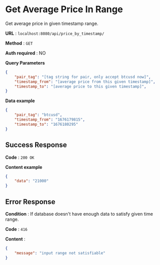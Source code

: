 # Get Average Price In Range

Get average price in given timestamp range.

**URL** : `localhost:8080/api/price_by_timestamp/`

**Method** : `GET`

**Auth required** : NO

**Query Parameters**

```json
{
    "pair_tag": "[tag string for pair, only accept btcusd now]",
    "timestamp_from": "[average price from this given timestamp]",
    "timestamp_to": "[average price to this given timestamp]",
}
```

**Data example**

```json
{
    "pair_tag": "btcusd",
    "timestamp_from": "1676179815",
    "timestamp_to": "1676180295"
}
```

## Success Response

**Code** : `200 OK`

**Content example**

```json
{
    "data": "21000"
}
```

## Error Response

**Condition** : If database doesn't have enough data to satisfy given time range.

**Code** : `416`

**Content** :

```json
{
    "message": "input range not satisfiable"
}
```